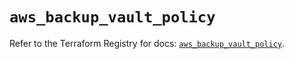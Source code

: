 # `aws_backup_vault_policy`

Refer to the Terraform Registry for docs: [`aws_backup_vault_policy`](https://registry.terraform.io/providers/hashicorp/aws/5.56.0/docs/resources/backup_vault_policy).
